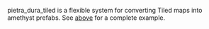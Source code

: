 pietra_dura_tiled is a flexible system for converting Tiled maps into amethyst prefabs. See [above](../example_game_integration) for a complete example.

